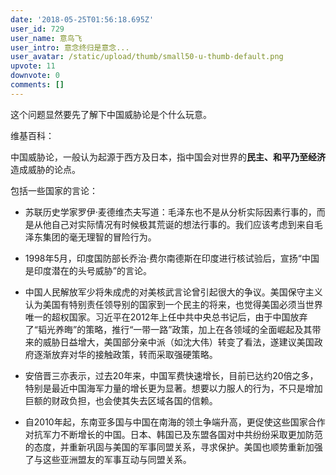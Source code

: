 ```yaml
---
date: '2018-05-25T01:56:18.695Z'
user_id: 729
user_name: 意鸟飞
user_intro: 意念终归是意念...
user_avatar: /static/upload/thumb/small50-u-thumb-default.png
upvote: 11
downvote: 0
comments: []
---
```


这个问题显然要先了解下中国威胁论是个什么玩意。

维基百科：

中国威胁论，一般认为起源于西方及日本，指中国会对世界的**民主、和平乃至经济**造成威胁的论点。

  

包括一些国家的言论：

*   苏联历史学家罗伊·麦德维杰夫写道：毛泽东也不是从分析实际因素行事的，而是从他自己对实际情况有时候极其荒诞的想法行事的。我们应该考虑到来自毛泽东集团的毫无理智的冒险行为。
*   1998年5月，印度国防部长乔治·费尔南德斯在印度进行核试验后，宣扬“中国是印度潜在的头号威胁”的言论。
*   中国人民解放军少将朱成虎的对美核武言论曾引起很大的争议。美国保守主义认为美国有特别责任领导别的国家到一个民主的将来，也觉得美国必须当世界唯一的超权国家。习近平在2012年上任中共中央总书记后，由于中国放弃了“韬光养晦”的策略，推行“一带一路”政策，加上在各领域的全面崛起及其带来的威胁日益增大，美国部分亲中派（如沈大伟）转变了看法，遂建议美国政府逐渐放弃对华的接触政策，转而采取强硬策略。  
    
*   安倍晋三亦表示，过去20年来，中国军费快速增长，目前已达约20倍之多，特别是最近中国海军力量的增长更为显著。想要以力服人的行为，不只是增加巨额的财政负担，也会使其失去区域各国的信赖。
*   自2010年起，东南亚多国与中国在南海的领土争端升高，更促使这些国家合作对抗军力不断增长的中国。日本、韩国已及东盟各国对中共纷纷采取更加防范的态度，并重新巩固与美国的军事同盟关系，寻求保护。美国也顺势重新加强了与这些亚洲盟友的军事互动与同盟关系。
